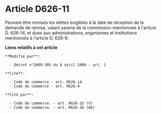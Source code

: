 # Article D626-11

Peuvent être remises les dettes exigibles à la date de réception de la demande de remise, valant saisine de la commission
mentionnée à l'article D. 626-14, et dues aux administrations, organismes et institutions mentionnés à l'article D. 626-9.

**Liens relatifs à cet article**

	**Modifié par**:

	  - Décret n°2009-385 du 6 avril 2009 - art. 1

	**Cite**:

	  - Code de commerce - art. R626-14
	  - Code de commerce - art. R626-9

	**Cité par**:

	  - Code de commerce. - art. R626-15 (V)
	  - Code de commerce. - art. R626-16 (Ab)
